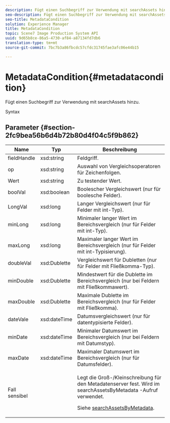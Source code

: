 ```yaml
---
description: Fügt einen Suchbegriff zur Verwendung mit searchAssets hinzu.
seo-description: Fügt einen Suchbegriff zur Verwendung mit searchAssets hinzu.
seo-title: MetadataCondition
solution: Experience Manager
title: MetadataCondition
topic: Scene7 Image Production System API
uuid: 9d65b8ce-86a5-4730-af84-a87134fd7db6
translation-type: tm+mt
source-git-commit: 7bc7b3a86fbcdc57cfdc31745fae3afc06e44b15

---
```



# MetadataCondition{#metadatacondition}

Fügt einen Suchbegriff zur Verwendung mit searchAssets hinzu.

Syntax

## Parameter {#section-2fc9bea56b6d4b72b80d4f04c5f9b862}

<table id="table_04100BB8ABD84EF68B0A7CE3AD946414"> 
 <thead> 
  <tr> 
   <th colname="col1" class="entry"> Name </th> 
   <th colname="col2" class="entry"> Typ </th> 
   <th colname="col3" class="entry"> Beschreibung </th> 
  </tr> 
 </thead>
 <tbody> 
  <tr> 
   <td colname="col1"> <span class="codeph"> <span class="varname"> fieldHandle</span></span> </td> 
   <td colname="col2"> <span class="codeph"> xsd:string</span> </td> 
   <td colname="col3"> Feldgriff. </td> 
  </tr> 
  <tr> 
   <td colname="col1"> <span class="codeph"> <span class="varname"> op</span> </span> </td> 
   <td colname="col2"> <span class="codeph"> xsd:string</span> </td> 
   <td colname="col3"> Auswahl von Vergleichsoperatoren für Zeichenfolgen. </td> 
  </tr> 
  <tr> 
   <td colname="col1"> <span class="codeph"> <span class="varname"> Wert</span></span> </td> 
   <td colname="col2"> <span class="codeph"> xsd:string</span> </td> 
   <td colname="col3"> Zu testender Wert. </td> 
  </tr> 
  <tr> 
   <td colname="col1"> <span class="codeph"> <span class="varname"> boolVal</span></span> </td> 
   <td colname="col2"> <span class="codeph"> xsd:boolean</span> </td> 
   <td colname="col3"> Boolescher Vergleichswert (nur für boolesche Felder). </td> 
  </tr> 
  <tr> 
   <td colname="col1"> <span class="codeph"> <span class="varname"> LongVal</span></span> </td> 
   <td colname="col2"> <span class="codeph"> xsd:long</span> </td> 
   <td colname="col3"> Langer Vergleichswert (nur für Felder mit int-Typ). </td> 
  </tr> 
  <tr> 
   <td colname="col1"> <span class="codeph"> <span class="varname"> minLong</span></span> </td> 
   <td colname="col2"> <span class="codeph"> xsd:long</span> </td> 
   <td colname="col3"> Minimaler langer Wert im Bereichsvergleich (nur für Felder mit int-Typ). </td> 
  </tr> 
  <tr> 
   <td colname="col1"> <span class="codeph"> <span class="varname"> maxLong</span></span> </td> 
   <td colname="col2"> <span class="codeph"> xsd:long</span> </td> 
   <td colname="col3"> Maximaler langer Wert im Bereichsvergleich (nur für Felder mit int-Typisierung). </td> 
  </tr> 
  <tr> 
   <td colname="col1"> <span class="codeph"> <span class="varname"> doubleVal</span></span> </td> 
   <td colname="col2"> <span class="codeph"> xsd:Dublette</span> </td> 
   <td colname="col3"> Vergleichswert für Dubletten (nur für Felder mit Fließkomma-Typ). </td> 
  </tr> 
  <tr> 
   <td colname="col1"> <span class="codeph"> <span class="varname"> minDouble</span></span> </td> 
   <td colname="col2"> <span class="codeph"> xsd:Dublette</span> </td> 
   <td colname="col3"> Mindestwert für die Dublette im Bereichsvergleich (nur bei Feldern mit Fließkommawert). </td> 
  </tr> 
  <tr> 
   <td colname="col1"> <span class="codeph"> <span class="varname"> maxDouble</span></span> </td> 
   <td colname="col2"> <span class="codeph"> xsd:Dublette</span> </td> 
   <td colname="col3"> Maximale Dublette im Bereichsvergleich (nur für Felder mit Fließkomma). </td> 
  </tr> 
  <tr> 
   <td colname="col1"> <span class="codeph"> <span class="varname"> dateVale</span></span> </td> 
   <td colname="col2"> <span class="codeph"> xsd:dateTime</span> </td> 
   <td colname="col3"> Datumsvergleichswert (nur für datentypisierte Felder). </td> 
  </tr> 
  <tr> 
   <td colname="col1"> <span class="codeph"> <span class="varname"> minDate</span></span> </td> 
   <td colname="col2"> <span class="codeph"> xsd:dateTime</span> </td> 
   <td colname="col3"> Minimaler Datumswert im Bereichsvergleich (nur bei Feldern mit Datumstyp). </td> 
  </tr> 
  <tr> 
   <td colname="col1"> <span class="codeph"> <span class="varname"> maxDate</span></span> </td> 
   <td colname="col2"> <span class="codeph"> xsd:dateTime</span> </td> 
   <td colname="col3"> Maximaler Datumswert im Bereichsvergleich (nur für Datumsfelder). </td> 
  </tr> 
  <tr> 
   <td colname="col1"> <span class="codeph"> <span class="varname"> Fall</span> sensibel </span> </td> 
   <td colname="col2"> </td> 
   <td colname="col3"> <p> Legt die Groß-/Kleinschreibung für den Metadatenserver fest. Wird im <span class="codeph"> searchAssetsByMetadata</span> -Aufruf verwendet. </p> <p>Siehe <a href="../../operations/c-operations-intro/c-methods/r-search-assets-by-metadata.md#reference-609ec73944a34ce49b152389fbb40414" format="dita" scope="local"> searchAssetsByMetadata</a>. </p> </td> 
  </tr> 
 </tbody> 
</table>

